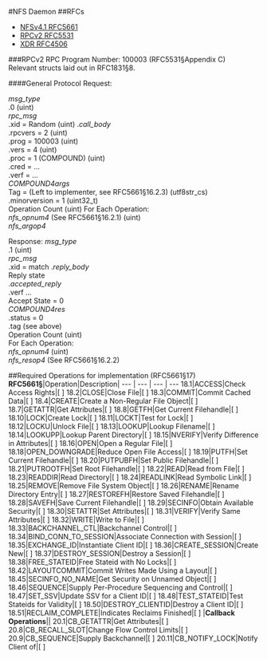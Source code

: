 #NFS Daemon
##RFCs
- [NFSv4.1 RFC5661](https://tools.ietf.org/html/rfc5661)
- [RPCv2 RFC5531](https://tools.ietf.org/html/rfc5531)
- [XDR RFC4506](https://tools.ietf.org/html/rfc4506)

###RPCv2
RPC Program Number: 100003 (RFC5531§Appendix C)  
Relevant structs laid out in RFC1831§8.

####General Protocol
Request:


*msg_type*  
    .0 (uint)  
*rpc_msg*  
    .xid = Random (uint)
    .*call_body*  
        .rpcvers = 2 (uint)  
        .prog = 100003 (uint)  
        .vers = 4 (uint)  
        .proc = 1 (COMPOUND) (uint)  
        .cred = ...  
        .verf = ...  
        *COMPOUND4args*  
            Tag = (Left to implementer, see RFC5661§16.2.3) (utf8str_cs)  
            .minorversion = 1 (uint32_t)  
            Operation Count (uint)
            For Each Operation:  
                *nfs_opnum4* (See RFC5661§16.2.1) (uint)  
                *nfs_argop4*  


Response:
*msg_type*  
    .1 (uint)  
*rpc_msg*  
    .xid = match
    .*reply_body*  
        Reply state  
        .*accepted_reply*  
            .verf ...  
            Accept State = 0  
            *COMPOUND4res*  
                .status = 0  
                .tag (see above)  
                Operation Count (uint)  
                For Each Operation:  
                    *nfs_opnum4* (uint)  
                    *nfs_resop4* (See RFC5661§16.2.2)  






##Required Operations for implementation (RFC5661§17)
**RFC5661§**|Operation|Description|
--- | --- | --- | ---
18.1|ACCESS|Check Access Rights|[ ]
18.2|CLOSE|Close File|[ ]
18.3|COMMIT|Commit Cached Data|[ ]
18.4|CREATE|Create a Non-Regular File Object|[ ]
18.7|GETATTR|Get Attributes|[ ]
18.8|GETFH|Get Current Filehandle|[ ]
18.10|LOCK|Create Lock|[ ]
18.11|LOCKT|Test for Lock|[ ]
18.12|LOCKU|Unlock File|[ ]
18.13|LOOKUP|Lookup Filename|[ ]
18.14|LOOKUPP|Lookup Parent Directory|[ ]
18.15|NVERIFY|Verify Difference in Attributes|[ ]
18.16|OPEN|Open a Regular File|[ ]
18.18|OPEN_DOWNGRADE|Reduce Open File Access|[ ]
18.19|PUTFH|Set Current Filehandle|[ ]
18.20|PUTPUBFH|Set Public Filehandle|[ ]
18.21|PUTROOTFH|Set Root Filehandle|[ ]
18.22|READ|Read from File|[ ]
18.23|READDIR|Read Directory|[ ]
18.24|READLINK|Read Symbolic Link|[ ]
18.25|REMOVE|Remove File System Object|[ ]
18.26|RENAME|Rename Directory Entry|[ ]
18.27|RESTOREFH|Restore Saved Filehandle|[ ]
18.28|SAVEFH|Save Current Filehandle|[ ]
18.29|SECINFO|Obtain Available Security|[ ]
18.30|SETATTR|Set Attributes|[ ]
18.31|VERIFY|Verify Same Attributes|[ ]
18.32|WRITE|Write to File|[ ]
18.33|BACKCHANNEL_CTL|Backchannel Control|[ ]
18.34|BIND_CONN_TO_SESSION|Associate Connection with Session|[ ]
18.35|EXCHANGE_ID|Instantiate Client ID|[ ]
18.36|CREATE_SESSION|Create New|[ ]
18.37|DESTROY_SESSION|Destroy a Session|[ ]
18.38|FREE_STATEID|Free Stateid with No Locks|[ ]
18.42|LAYOUTCOMMIT|Commit Writes Made Using a Layout|[ ]
18.45|SECINFO_NO_NAME|Get Security on Unnamed Object|[ ]
18.46|SEQUENCE|Supply Per-Procedure Sequencing and Control|[ ]
18.47|SET_SSV|Update SSV for a Client ID|[ ]
18.48|TEST_STATEID|Test Stateids for Validity|[ ]
18.50|DESTROY_CLIENTID|Destroy a Client ID|[ ]
18.51|RECLAIM_COMPLETE|Indicates Reclaims Finished|[ ]
|**Callback Operations**||
20.1|CB_GETATTR|Get Attributes|[ ]
20.8|CB_RECALL_SLOT|Change Flow Control Limits|[ ]
20.9|CB_SEQUENCE|Supply Backchannel|[ ]
20.11|CB_NOTIFY_LOCK|Notify Client of|[ ]
